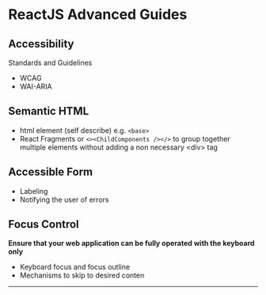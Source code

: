 # ReactJS Advanced Guides

## Accessibility

Standards and Guidelines
- WCAG
- WAI-ARIA

## Semantic HTML

- html element (self describe) e.g. `<base>`
- React Fragments or `<><ChildComponents /></>` to group together multiple elements without adding a non necessary \<div> tag

## Accessible Form
- Labeling
- Notifying the user of errors

## Focus Control

**Ensure that your web application can be fully operated with the keyboard only**
- Keyboard focus and focus outline
- Mechanisms to skip to desired conten

---
